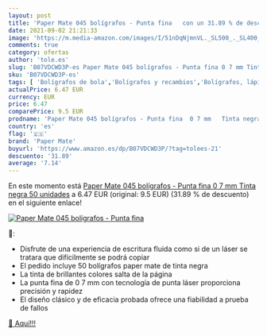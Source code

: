```yaml
---
layout: post
title: 'Paper Mate 045 bolígrafos - Punta fina   con un 31.89 % de descuento'
date: 2021-09-02 21:21:33
image: 'https://m.media-amazon.com/images/I/51nDqNjmnVL._SL500_._SL400_.jpg'
comments: true
category: ofertas
author: 'tole.es'
slug: 'B07VDCWD3P-es Paper Mate 045 bolígrafos - Punta fina 0 7 mm Tinta negra...'
sku: 'B07VDCWD3P-es'
tags: [ 'Bolígrafos de bola','Bolígrafos y recambios','Bolígrafos, lápices y útiles de escritura','Oficina y papelería','bolígrafos','mate','paper','paper mate', ]
actualPrice: 6.47 EUR
currency: EUR
price: 6.47
comparePrice: 9.5 EUR
prodname: 'Paper Mate 045 bolígrafos - Punta fina  0 7 mm   Tinta negra  50 unidades'
country: 'es'
flag: '🇪🇸'
brand: 'Paper Mate'
buyurl: 'https://www.amazon.es/dp/B07VDCWD3P/?tag=tolees-21'
descuento: '31.89'
average: '7.14'
---
```


En este momento está [Paper Mate 045 bolígrafos - Punta fina  0 7 mm   Tinta negra  50 unidades](https://www.amazon.es/dp/B07VDCWD3P/?tag=tolees-21) a 6.47 EUR (original: 9.5 EUR) (31.89 %  de descuento) en el siguiente enlace!

[![Paper Mate 045 bolígrafos - Punta fina  ](https://m.media-amazon.com/images/I/51nDqNjmnVL._SL500_._SL400_.jpg)](https://www.amazon.es/dp/B07VDCWD3P/?tag=tolees-21)

🔎:

- Disfrute de una experiencia de escritura fluida como si de un láser se tratara que difícilmente se podrá copiar
- El pedido incluye 50 bolígrafos paper mate de tinta negra
- La tinta de brillantes colores salta de la página
- La punta fina de 0 7 mm con tecnología de punta láser proporciona precisión y rapidez
- El diseño clásico y de eficacia probada ofrece una fiabilidad a prueba de fallos

[🛒 Aquí!!!](https://www.amazon.es/dp/B07VDCWD3P/?tag=tolees-21)
